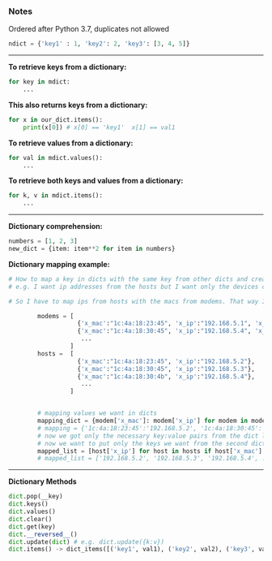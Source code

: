 ### Notes
Ordered after Python 3.7, duplicates not allowed

```python
ndict = {'key1' : 1, 'key2': 2, 'key3': [3, 4, 5]}
```
---
**To retrieve keys from a dictionary:**
```python
for key in mdict:
	...
```
**This also returns keys from a dictionary:**
```python
for x in our_dict.items():
	print(x[0]) # x[0] == 'key1'  x[1] == val1
```
**To retrieve values from a dictionary:**
```python
for val in mdict.values():
	...
```
**To retrieve both keys and values from a dictionary:**
```python
for k, v in mdict.items():
	...
```

---
**Dictionary comprehension:**
```python
numbers = [1, 2, 3]
new_dict = {item: item**2 for item in numbers}
```
**Dictionary mapping example:**
```python
# How to map a key in dicts with the same key from other dicts and create a list of them
# e.g. I want ip addresses from the hosts but I want only the devices corresponding to those ips from the modems.

# So I have to map ips from hosts with the macs from modems. That way I only have the devices and their ips from the hosts list.

        modems = [
			       {'x_mac':"1c:4a:18:23:45", 'x_ip':"192.168.5.1", 'x_var3':var3, ...},
                   {'x_mac':"1c:4a:18:30:45", 'x_ip':"192.168.5.4", 'x_var4':var4, ...},
                    ...
                 ]
        hosts =  [
				   {'x_mac':"1c:4a:18:23:45", 'x_ip':"192.168.5.2"},
                   {'x_mac':"1c:4a:18:30:45", 'x_ip':"192.168.5.3"},
                   {'x_mac':"1c:4a:18:30:4b", 'x_ip':"192.168.5.4"},
                    ...
                 ]


        # mapping values we want in dicts
        mapping_dict = {modem['x_mac']: modem['x_ip'] for modem in modems}
        # mapping = {'1c:4a:18:23:45':'192.168.5.2', '1c:4a:18:30:45':'192.168.5.3', ...}
        # now we got only the necessary key:value pairs from the dict list into a dictionary
        # now we want to put only the keys we want from the second dict list if they are in our mapping dict.        
        mapped_list = [host['x_ip'] for host in hosts if host['x_mac'] in mapping_dict]
        # mapped_list = ['192.168.5.2', '192.168.5.3', '192.168.5.4', ...]
```
---
**Dictionary Methods**
```python
dict.pop(__key)
dict.keys()
dict.values()
dict.clear()
dict.get(key)
dict.__reversed__()
dict.update(dict) # e.g. dict.update({k:v})
dict.items() -> dict_items([('key1', val1), ('key2', val2), ('key3', val3)])
```